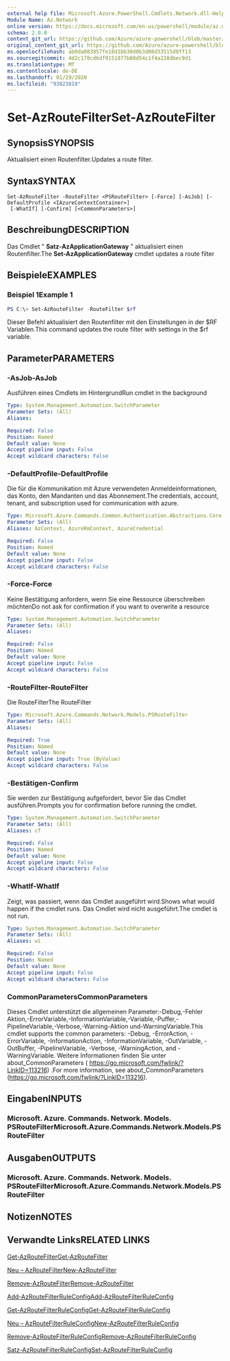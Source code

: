 ```yaml
---
external help file: Microsoft.Azure.PowerShell.Cmdlets.Network.dll-Help.xml
Module Name: Az.Network
online version: https://docs.microsoft.com/en-us/powershell/module/az.network/set-azroutefilter
schema: 2.0.0
content_git_url: https://github.com/Azure/azure-powershell/blob/master/src/Network/Network/help/Set-AzRouteFilter.md
original_content_git_url: https://github.com/Azure/azure-powershell/blob/master/src/Network/Network/help/Set-AzRouteFilter.md
ms.openlocfilehash: ab0da083957fe18d1bb30d0b3d08d33515d0ff13
ms.sourcegitcommit: 4d2c178cd6df9151877b08d54c1f4a228dbec9d1
ms.translationtype: MT
ms.contentlocale: de-DE
ms.lasthandoff: 01/29/2020
ms.locfileid: "93823819"
---
```

# <span data-ttu-id="638bd-101">Set-AzRouteFilter</span><span class="sxs-lookup"><span data-stu-id="638bd-101">Set-AzRouteFilter</span></span>

## <span data-ttu-id="638bd-102">Synopsis</span><span class="sxs-lookup"><span data-stu-id="638bd-102">SYNOPSIS</span></span>
<span data-ttu-id="638bd-103">Aktualisiert einen Routenfilter.</span><span class="sxs-lookup"><span data-stu-id="638bd-103">Updates a route filter.</span></span>

## <span data-ttu-id="638bd-104">Syntax</span><span class="sxs-lookup"><span data-stu-id="638bd-104">SYNTAX</span></span>

```
Set-AzRouteFilter -RouteFilter <PSRouteFilter> [-Force] [-AsJob] [-DefaultProfile <IAzureContextContainer>]
 [-WhatIf] [-Confirm] [<CommonParameters>]
```

## <span data-ttu-id="638bd-105">Beschreibung</span><span class="sxs-lookup"><span data-stu-id="638bd-105">DESCRIPTION</span></span>
<span data-ttu-id="638bd-106">Das Cmdlet " **Satz-AzApplicationGateway** " aktualisiert einen Routenfilter.</span><span class="sxs-lookup"><span data-stu-id="638bd-106">The **Set-AzApplicationGateway** cmdlet updates a route filter</span></span>

## <span data-ttu-id="638bd-107">Beispiele</span><span class="sxs-lookup"><span data-stu-id="638bd-107">EXAMPLES</span></span>

### <span data-ttu-id="638bd-108">Beispiel 1</span><span class="sxs-lookup"><span data-stu-id="638bd-108">Example 1</span></span>
```powershell
PS C:\> Set-AzRouteFilter -RouteFilter $rf
```

<span data-ttu-id="638bd-109">Dieser Befehl aktualisiert den Routenfilter mit den Einstellungen in der $RF Variablen.</span><span class="sxs-lookup"><span data-stu-id="638bd-109">This command updates the route filter with settings in the $rf variable.</span></span>

## <span data-ttu-id="638bd-110">Parameter</span><span class="sxs-lookup"><span data-stu-id="638bd-110">PARAMETERS</span></span>

### <span data-ttu-id="638bd-111">-AsJob</span><span class="sxs-lookup"><span data-stu-id="638bd-111">-AsJob</span></span>
<span data-ttu-id="638bd-112">Ausführen eines Cmdlets im Hintergrund</span><span class="sxs-lookup"><span data-stu-id="638bd-112">Run cmdlet in the background</span></span>

```yaml
Type: System.Management.Automation.SwitchParameter
Parameter Sets: (All)
Aliases:

Required: False
Position: Named
Default value: None
Accept pipeline input: False
Accept wildcard characters: False
```

### <span data-ttu-id="638bd-113">-DefaultProfile</span><span class="sxs-lookup"><span data-stu-id="638bd-113">-DefaultProfile</span></span>
<span data-ttu-id="638bd-114">Die für die Kommunikation mit Azure verwendeten Anmeldeinformationen, das Konto, den Mandanten und das Abonnement.</span><span class="sxs-lookup"><span data-stu-id="638bd-114">The credentials, account, tenant, and subscription used for communication with azure.</span></span>

```yaml
Type: Microsoft.Azure.Commands.Common.Authentication.Abstractions.Core.IAzureContextContainer
Parameter Sets: (All)
Aliases: AzContext, AzureRmContext, AzureCredential

Required: False
Position: Named
Default value: None
Accept pipeline input: False
Accept wildcard characters: False
```

### <span data-ttu-id="638bd-115">-Force</span><span class="sxs-lookup"><span data-stu-id="638bd-115">-Force</span></span>
<span data-ttu-id="638bd-116">Keine Bestätigung anfordern, wenn Sie eine Ressource überschreiben möchten</span><span class="sxs-lookup"><span data-stu-id="638bd-116">Do not ask for confirmation if you want to overwrite a resource</span></span>

```yaml
Type: System.Management.Automation.SwitchParameter
Parameter Sets: (All)
Aliases:

Required: False
Position: Named
Default value: None
Accept pipeline input: False
Accept wildcard characters: False
```

### <span data-ttu-id="638bd-117">-RouteFilter</span><span class="sxs-lookup"><span data-stu-id="638bd-117">-RouteFilter</span></span>
<span data-ttu-id="638bd-118">Die RouteFilter</span><span class="sxs-lookup"><span data-stu-id="638bd-118">The RouteFilter</span></span>

```yaml
Type: Microsoft.Azure.Commands.Network.Models.PSRouteFilter
Parameter Sets: (All)
Aliases:

Required: True
Position: Named
Default value: None
Accept pipeline input: True (ByValue)
Accept wildcard characters: False
```

### <span data-ttu-id="638bd-119">-Bestätigen</span><span class="sxs-lookup"><span data-stu-id="638bd-119">-Confirm</span></span>
<span data-ttu-id="638bd-120">Sie werden zur Bestätigung aufgefordert, bevor Sie das Cmdlet ausführen.</span><span class="sxs-lookup"><span data-stu-id="638bd-120">Prompts you for confirmation before running the cmdlet.</span></span>

```yaml
Type: System.Management.Automation.SwitchParameter
Parameter Sets: (All)
Aliases: cf

Required: False
Position: Named
Default value: None
Accept pipeline input: False
Accept wildcard characters: False
```

### <span data-ttu-id="638bd-121">-WhatIf</span><span class="sxs-lookup"><span data-stu-id="638bd-121">-WhatIf</span></span>
<span data-ttu-id="638bd-122">Zeigt, was passiert, wenn das Cmdlet ausgeführt wird.</span><span class="sxs-lookup"><span data-stu-id="638bd-122">Shows what would happen if the cmdlet runs.</span></span> <span data-ttu-id="638bd-123">Das Cmdlet wird nicht ausgeführt.</span><span class="sxs-lookup"><span data-stu-id="638bd-123">The cmdlet is not run.</span></span>

```yaml
Type: System.Management.Automation.SwitchParameter
Parameter Sets: (All)
Aliases: wi

Required: False
Position: Named
Default value: None
Accept pipeline input: False
Accept wildcard characters: False
```

### <span data-ttu-id="638bd-124">CommonParameters</span><span class="sxs-lookup"><span data-stu-id="638bd-124">CommonParameters</span></span>
<span data-ttu-id="638bd-125">Dieses Cmdlet unterstützt die allgemeinen Parameter:-Debug,-Fehler Aktion,-ErrorVariable,-InformationVariable,-Variable,-Puffer,-PipelineVariable,-Verbose,-Warning-Aktion und-WarningVariable.</span><span class="sxs-lookup"><span data-stu-id="638bd-125">This cmdlet supports the common parameters: -Debug, -ErrorAction, -ErrorVariable, -InformationAction, -InformationVariable, -OutVariable, -OutBuffer, -PipelineVariable, -Verbose, -WarningAction, and -WarningVariable.</span></span> <span data-ttu-id="638bd-126">Weitere Informationen finden Sie unter about_CommonParameters ( https://go.microsoft.com/fwlink/?LinkID=113216) .</span><span class="sxs-lookup"><span data-stu-id="638bd-126">For more information, see about_CommonParameters (https://go.microsoft.com/fwlink/?LinkID=113216).</span></span>

## <span data-ttu-id="638bd-127">Eingaben</span><span class="sxs-lookup"><span data-stu-id="638bd-127">INPUTS</span></span>

### <span data-ttu-id="638bd-128">Microsoft. Azure. Commands. Network. Models. PSRouteFilter</span><span class="sxs-lookup"><span data-stu-id="638bd-128">Microsoft.Azure.Commands.Network.Models.PSRouteFilter</span></span>

## <span data-ttu-id="638bd-129">Ausgaben</span><span class="sxs-lookup"><span data-stu-id="638bd-129">OUTPUTS</span></span>

### <span data-ttu-id="638bd-130">Microsoft. Azure. Commands. Network. Models. PSRouteFilter</span><span class="sxs-lookup"><span data-stu-id="638bd-130">Microsoft.Azure.Commands.Network.Models.PSRouteFilter</span></span>

## <span data-ttu-id="638bd-131">Notizen</span><span class="sxs-lookup"><span data-stu-id="638bd-131">NOTES</span></span>

## <span data-ttu-id="638bd-132">Verwandte Links</span><span class="sxs-lookup"><span data-stu-id="638bd-132">RELATED LINKS</span></span>

[<span data-ttu-id="638bd-133">Get-AzRouteFilter</span><span class="sxs-lookup"><span data-stu-id="638bd-133">Get-AzRouteFilter</span></span>](./Get-AzRouteFilter.md)

[<span data-ttu-id="638bd-134">Neu – AzRouteFilter</span><span class="sxs-lookup"><span data-stu-id="638bd-134">New-AzRouteFilter</span></span>](./New-AzRouteFilter.md)

[<span data-ttu-id="638bd-135">Remove-AzRouteFilter</span><span class="sxs-lookup"><span data-stu-id="638bd-135">Remove-AzRouteFilter</span></span>](./Remove-AzRouteFilter.md)

[<span data-ttu-id="638bd-136">Add-AzRouteFilterRuleConfig</span><span class="sxs-lookup"><span data-stu-id="638bd-136">Add-AzRouteFilterRuleConfig</span></span>](./Add-AzRouteFilterRuleConfig.md)

[<span data-ttu-id="638bd-137">Get-AzRouteFilterRuleConfig</span><span class="sxs-lookup"><span data-stu-id="638bd-137">Get-AzRouteFilterRuleConfig</span></span>](./Get-AzRouteFilterRuleConfig.md)

[<span data-ttu-id="638bd-138">Neu – AzRouteFilterRuleConfig</span><span class="sxs-lookup"><span data-stu-id="638bd-138">New-AzRouteFilterRuleConfig</span></span>](./New-AzRouteFilterRuleConfig.md)

[<span data-ttu-id="638bd-139">Remove-AzRouteFilterRuleConfig</span><span class="sxs-lookup"><span data-stu-id="638bd-139">Remove-AzRouteFilterRuleConfig</span></span>](./Remove-AzRouteFilterRuleConfig.md)

[<span data-ttu-id="638bd-140">Satz-AzRouteFilterRuleConfig</span><span class="sxs-lookup"><span data-stu-id="638bd-140">Set-AzRouteFilterRuleConfig</span></span>](./Set-AzRouteFilterRuleConfig.md)
